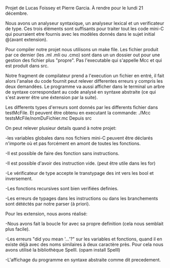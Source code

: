 Projet de Lucas Foissey et Pierre Garcia.
À rendre pour le lundi 21 décembre.

Nous avons un analyseur syntaxique, un analyseur lexical et un verificateur de type.
Ces trois éléments sont suffisants pour traiter tout les code mini-C qui pourraient etre fournis avec les modèles donnés dans le sujet initial @(avant extension).

Pour compiler notre projet nous utilisons un make file. Les fichier produit par ce dernier (les .ml .mli ou .cmo) sont dans un un dossier out pour une gestion des fichier plus "propre". Pas l'executable qui s'appelle Mcc et qui est produit dans src.

Notre fragment de compilateur prend a l'execution un fichier en entré, il fait alors l'analse du code fournit peut relever differentes erreurs y compris les deux demandées. Le programme va aussi afficher dans le terminal un arbre de syntaxe correspondant au code analysé en syntaxe abstraite (ce qui s'est averer être une éxtension par la suite).

Les differents types d'erreurs sont donnés par les differents fichier dans testMcFile.
Et peuvent être obtenu en executant la commande:
./Mcc testsMcFile/nomDuFichier.mc
Depuis src

On peut relever plusieur details quand à notre projet:

-les variables globales dans nos fichiers mini-C peuvent être déclarés n'importe où et pas forcément en amont de toutes les fonctions.

-Il est possible de faire des fonction sans instructions.

-Il est possible d'avoir des instruction vide. (peut être utile dans les for)

-Le vérificateur de type accepte le transtypage des int vers les bool et inversement.

-Les fonctions recursives sont bien verifiées definies.

-Les erreurs de typages dans les instructions ou dans les branchements sont détéctés par notre parser (à priori).



Pour les extension, nous avons réalisé:

-Nous avons fait la boucle for avec sa propre definition (cela nous semblait plus facile).

-Les erreurs "did you mean '...'?" sur les variables et fonctions, quand il en existe déjà avec des noms similaires à deux caractère près. Pour cela nous avons utilisé la bibliothèque Spelll. (opam install Spelll)

-L'affichage du programme en syntaxe abstraite comme dit precedement.
